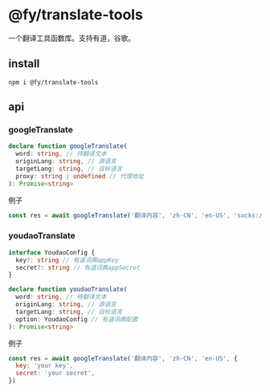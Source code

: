 # @fy/translate-tools

一个翻译工具函数库。支持有道，谷歌。

## install

```
npm i @fy/translate-tools
```

## api

### googleTranslate

```ts
declare function googleTranslate(
  word: string, // 待翻译文本
  originLang: string, // 源语言
  targetLang: string, // 目标语言
  proxy: string | undefined // 代理地址
): Promise<string>
```

例子

```js
const res = await googleTranslate('翻译内容', 'zh-CN', 'en-US', 'socks://127.0.0.1:1080')
```

### youdaoTranslate

```ts
interface YoudaoConfig {
  key?: string // 有道词典appKey
  secret?: string // 有道词典appSecret
}

declare function youdaoTranslate(
  word: string, // 待翻译文本
  originLang: string, // 源语言
  targetLang: string, // 目标语言
  option: YoudaoConfig // 有道词典配置
): Promise<string>
```

例子

```js
const res = await googleTranslate('翻译内容', 'zh-CN', 'en-US', {
  key: 'your key',
  secret: 'your secret',
})
```
